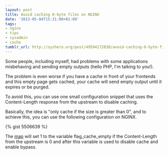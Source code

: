 ```yaml
---
layout: post
title: Avoid caching 0-byte files on NGINX
date: '2013-05-04T15:31:00+01:00'
tags:
- nginx
- tips
- sysadmin
- cache
tumblr_url: http://syshero.org/post/49594172838/avoid-caching-0-byte-files-on-nginx
---
```

Some people, including myself, had problems with some applications misbehaving and sending empty outputs (hello PHP, I'm talking to you!).

The problem is even worse if you have a cache in front of your frontends and this empty page gets cached, your cache will send empty output until it expires or be purged.

To avoid this, you can use one small configuration snippet that uses the Content-Length response from the upstream to disable caching.

Basically, the idea is "only cache if the size is greater than 0", and to achieve this, you can use the following configuration on NGINX.

{% gist 5506639 %}

The [map](http://nginx.org/en/docs/http/ngx_http_map_module.html) will set 1 to the variable flag_cache_empty if the Content-Length from the upstream is 0 and after this variable is used to disable cache and enable bypass.
